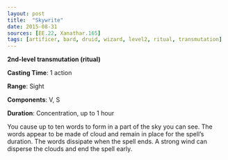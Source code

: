 ```yaml
---
layout: post
title:  "Skywrite"
date: 2015-08-31
sources: [EE.22, Xanathar.165]
tags: [artificer, bard, druid, wizard, level2, ritual, transmutation]
---
```


**2nd-level transmutation (ritual)**

**Casting Time**: 1 action

**Range**: Sight

**Components**: V, S

**Duration**: Concentration, up to 1 hour

You cause up to ten words to form in a part of the sky you can see. The words appear to be made of cloud and remain in place for the spell’s duration. The words dissipate when the spell ends. A strong wind can disperse the clouds and end the spell early.
